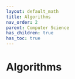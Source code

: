 ```yaml
---
layout: default_math
title: Algorithms
nav_order: 2
parent: Computer Science
has_children: true
has_toc: true
---
```


# Algorithms


